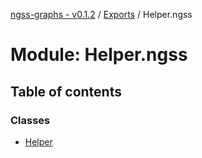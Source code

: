 [ngss-graphs - v0.1.2](../README.md) / [Exports](../modules.md) / Helper.ngss

# Module: Helper.ngss

## Table of contents

### Classes

- [Helper](../classes/helper_ngss.helper.md)
